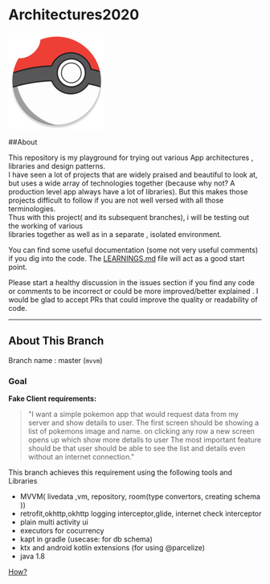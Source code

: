 # Architectures2020

<div style="align:center">
    <img src = "app/src/main/res/mipmap-xxxhdpi/ic_launcher_round.png">
</div>

##About

This repository is  my playground for trying out various  App architectures , libraries and design 
patterns.  
I have seen a lot of projects that are widely praised and beautiful to look at, but uses a wide
array of technologies together (because why not? A production level app always have a lot of libraries).
But this makes those projects difficult to follow if you are not well versed with all those 
terminologies.  
Thus with this project( and its subsequent branches), i will be testing out the working of various  
libraries together as well as in a separate , isolated environment.

You can find some useful documentation (some not very useful comments) if you dig into the code.
The [LEARNINGS.md](app/src/main/java/in/curioustools/architectures/LEARNINGS.md) file will act as a good start point.   

Please start a healthy discussion in the issues section if you find any code or comments to be 
incorrect or could be more improved/better explained . I would be glad to accept PRs that could 
improve the quality or readability of code.  

--- 

 

## About This Branch 
Branch name : master (`mvvm`)

### Goal

**Fake Client requirements:**
> "I want a simple pokemon app that would request data from my server and show details to user. 
> The first screen should be showing a list of pokemons image and name. on clicking any row a new screen opens up which show more details to user
> The most important feature should be that user should be able to see the list and details even without an internet connection."

This branch achieves this requirement using the following tools and Libraries

- MVVM( livedata ,vm, repository, room(type convertors, creating schema ))
- retrofit,okhttp,okhttp logging interceptor,glide, internet check interceptor
- plain multi activity ui
- executors for cocurrency
- kapt in gradle  (usecase:  for db schema)
- ktx and android kotlin extensions (for using @parcelize)
- java 1.8


[How?](app/src/main/java/in/curioustools/architectures/LEARNINGS.md)





 
